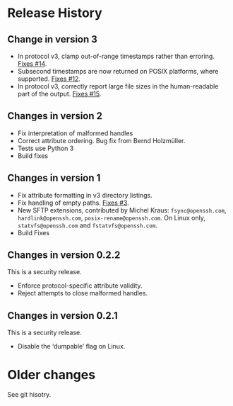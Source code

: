 # Release History

## Change in version 3

* In protocol v3, clamp out-of-range timestamps rather than erroring. [Fixes #14](https://github.com/ewxrjk/sftpserver/issues/14).
* Subsecond timestamps are now returned on POSIX platforms, where supported. [Fixes #12](https://github.com/ewxrjk/sftpserver/issues/12).
* In protocol v3, correctly report large file sizes in the human-readable part of the output.  [Fixes #15](https://github.com/ewxrjk/sftpserver/issues/15).

## Changes in version 2

* Fix interpretation of malformed handles
* Correct attribute ordering. Bug fix from Bernd Holzmüller.
* Tests use Python 3
* Build fixes

## Changes in version 1

* Fix attribute formatting in v3 directory listings.
* Fix handling of empty paths. [Fixes #3](https://github.com/ewxrjk/sftpserver/issues/3).
* New SFTP extensions, contributed by Michel Kraus:
`fsync@openssh.com`, `hardlink@openssh.com`, `posix-rename@openssh.com`.
On Linux only, `statvfs@openssh.com` and `fstatvfs@openssh.com`.
* Build Fixes

## Changes in version 0.2.2

This is a security release.

* Enforce protocol-specific attribute validity.
* Reject attempts to close malformed handles.

## Changes in version 0.2.1

This is a security release.

* Disable the ‘dumpable’ flag on Linux.

# Older changes

See git hisotry.
